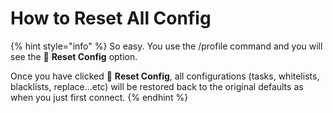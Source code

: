 # How to Reset All Config

{% hint style="info" %}
So easy. You use the /profile command and you will see the 🔐 **Reset Config** option.&#x20;

Once you have clicked 🔐 **Reset Config**, all configurations (tasks, whitelists, blacklists, replace...etc) will be restored back to the original defaults as when you just first connect.
{% endhint %}
